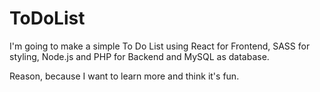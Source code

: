 # ToDoList

I'm going to make a simple To Do List using React for Frontend, SASS for styling, Node.js and PHP for Backend and MySQL as database.

Reason, because I want to learn more and think it's fun.

